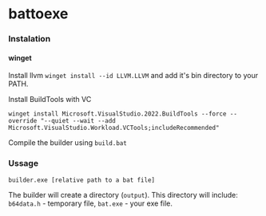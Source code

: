# battoexe

### Instalation

#### winget

Install llvm `winget install --id LLVM.LLVM` and add it's bin directory to your PATH.

Install BuildTools with VC
```
winget install Microsoft.VisualStudio.2022.BuildTools --force --override "--quiet --wait --add Microsoft.VisualStudio.Workload.VCTools;includeRecommended" 
```

Compile the builder using `build.bat`

### Ussage

```
builder.exe [relative path to a bat file]
```

The builder will create a directory (`output`). This directory will include: `b64data.h` - temporary file, `bat.exe` - your exe file. 